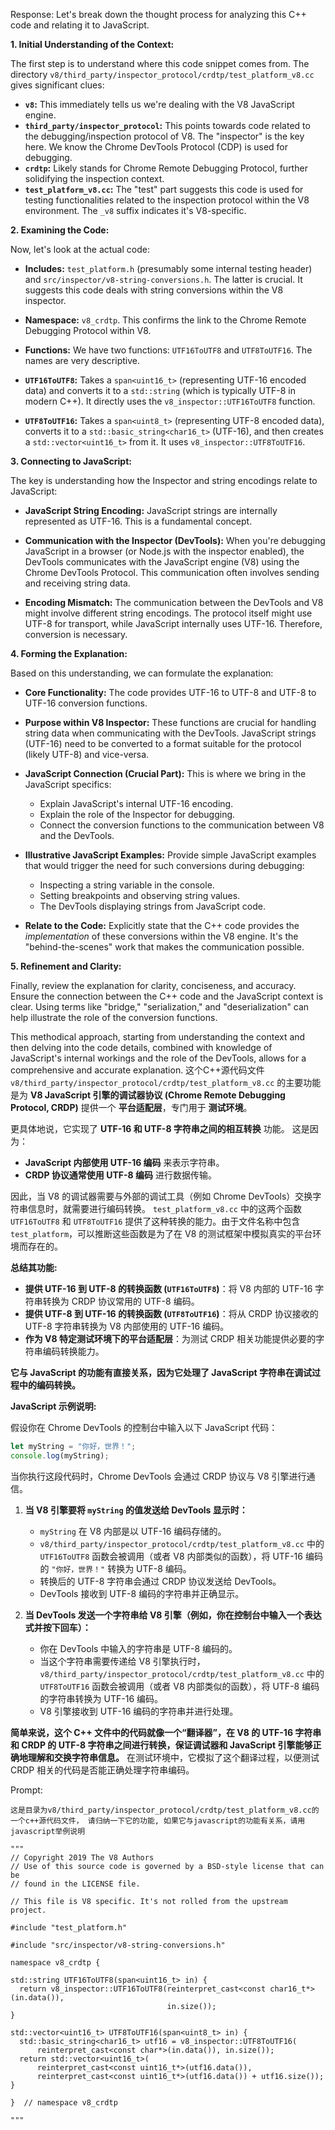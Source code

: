 Response: Let's break down the thought process for analyzing this C++ code and relating it to JavaScript.

**1. Initial Understanding of the Context:**

The first step is to understand where this code snippet comes from. The directory `v8/third_party/inspector_protocol/crdtp/test_platform_v8.cc` gives significant clues:

* **`v8`:** This immediately tells us we're dealing with the V8 JavaScript engine.
* **`third_party/inspector_protocol`:**  This points towards code related to the debugging/inspection protocol of V8. The "inspector" is the key here. We know the Chrome DevTools Protocol (CDP) is used for debugging.
* **`crdtp`:**  Likely stands for Chrome Remote Debugging Protocol, further solidifying the inspection context.
* **`test_platform_v8.cc`:** The "test" part suggests this code is used for testing functionalities related to the inspection protocol within the V8 environment. The `_v8` suffix indicates it's V8-specific.

**2. Examining the Code:**

Now, let's look at the actual code:

* **Includes:**  `test_platform.h` (presumably some internal testing header) and `src/inspector/v8-string-conversions.h`. The latter is crucial. It suggests this code deals with string conversions within the V8 inspector.

* **Namespace:** `v8_crdtp`. This confirms the link to the Chrome Remote Debugging Protocol within V8.

* **Functions:**  We have two functions: `UTF16ToUTF8` and `UTF8ToUTF16`. The names are very descriptive.

* **`UTF16ToUTF8`:** Takes a `span<uint16_t>` (representing UTF-16 encoded data) and converts it to a `std::string` (which is typically UTF-8 in modern C++). It directly uses the `v8_inspector::UTF16ToUTF8` function.

* **`UTF8ToUTF16`:** Takes a `span<uint8_t>` (representing UTF-8 encoded data), converts it to a `std::basic_string<char16_t>` (UTF-16), and then creates a `std::vector<uint16_t>` from it. It uses `v8_inspector::UTF8ToUTF16`.

**3. Connecting to JavaScript:**

The key is understanding how the Inspector and string encodings relate to JavaScript:

* **JavaScript String Encoding:**  JavaScript strings are internally represented as UTF-16. This is a fundamental concept.

* **Communication with the Inspector (DevTools):** When you're debugging JavaScript in a browser (or Node.js with the inspector enabled), the DevTools communicates with the JavaScript engine (V8) using the Chrome DevTools Protocol. This communication often involves sending and receiving string data.

* **Encoding Mismatch:**  The communication between the DevTools and V8 might involve different string encodings. The protocol itself might use UTF-8 for transport, while JavaScript internally uses UTF-16. Therefore, conversion is necessary.

**4. Forming the Explanation:**

Based on this understanding, we can formulate the explanation:

* **Core Functionality:** The code provides UTF-16 to UTF-8 and UTF-8 to UTF-16 conversion functions.

* **Purpose within V8 Inspector:**  These functions are crucial for handling string data when communicating with the DevTools. JavaScript strings (UTF-16) need to be converted to a format suitable for the protocol (likely UTF-8) and vice-versa.

* **JavaScript Connection (Crucial Part):** This is where we bring in the JavaScript specifics:
    * Explain JavaScript's internal UTF-16 encoding.
    * Explain the role of the Inspector for debugging.
    * Connect the conversion functions to the communication between V8 and the DevTools.

* **Illustrative JavaScript Examples:** Provide simple JavaScript examples that would trigger the need for such conversions during debugging:
    * Inspecting a string variable in the console.
    * Setting breakpoints and observing string values.
    * The DevTools displaying strings from JavaScript code.

* **Relate to the Code:** Explicitly state that the C++ code provides the *implementation* of these conversions within the V8 engine. It's the "behind-the-scenes" work that makes the communication possible.

**5. Refinement and Clarity:**

Finally, review the explanation for clarity, conciseness, and accuracy. Ensure the connection between the C++ code and the JavaScript context is clear. Using terms like "bridge," "serialization," and "deserialization" can help illustrate the role of the conversion functions.

This methodical approach, starting from understanding the context and then delving into the code details, combined with knowledge of JavaScript's internal workings and the role of the DevTools, allows for a comprehensive and accurate explanation.
这个C++源代码文件 `v8/third_party/inspector_protocol/crdtp/test_platform_v8.cc` 的主要功能是为 **V8 JavaScript 引擎的调试器协议 (Chrome Remote Debugging Protocol, CRDP)** 提供一个 **平台适配层**，专门用于 **测试环境**。

更具体地说，它实现了 **UTF-16 和 UTF-8 字符串之间的相互转换** 功能。 这是因为：

* **JavaScript 内部使用 UTF-16 编码** 来表示字符串。
* **CRDP 协议通常使用 UTF-8 编码** 进行数据传输。

因此，当 V8 的调试器需要与外部的调试工具（例如 Chrome DevTools）交换字符串信息时，就需要进行编码转换。 `test_platform_v8.cc` 中的这两个函数 `UTF16ToUTF8` 和 `UTF8ToUTF16` 提供了这种转换的能力。由于文件名称中包含 `test_platform`，可以推断这些函数是为了在 V8 的测试框架中模拟真实的平台环境而存在的。

**总结其功能:**

* **提供 UTF-16 到 UTF-8 的转换函数 (`UTF16ToUTF8`)**：将 V8 内部的 UTF-16 字符串转换为 CRDP 协议常用的 UTF-8 编码。
* **提供 UTF-8 到 UTF-16 的转换函数 (`UTF8ToUTF16`)**：将从 CRDP 协议接收的 UTF-8 字符串转换为 V8 内部使用的 UTF-16 编码。
* **作为 V8 特定测试环境下的平台适配层**：为测试 CRDP 相关功能提供必要的字符串编码转换能力。

**它与 JavaScript 的功能有直接关系，因为它处理了 JavaScript 字符串在调试过程中的编码转换。**

**JavaScript 示例说明:**

假设你在 Chrome DevTools 的控制台中输入以下 JavaScript 代码：

```javascript
let myString = "你好，世界！";
console.log(myString);
```

当你执行这段代码时，Chrome DevTools 会通过 CRDP 协议与 V8 引擎进行通信。

1. **当 V8 引擎要将 `myString` 的值发送给 DevTools 显示时：**
   - `myString` 在 V8 内部是以 UTF-16 编码存储的。
   - `v8/third_party/inspector_protocol/crdtp/test_platform_v8.cc` 中的 `UTF16ToUTF8` 函数会被调用（或者 V8 内部类似的函数），将 UTF-16 编码的 `"你好，世界！"` 转换为 UTF-8 编码。
   - 转换后的 UTF-8 字符串会通过 CRDP 协议发送给 DevTools。
   - DevTools 接收到 UTF-8 编码的字符串并正确显示。

2. **当 DevTools 发送一个字符串给 V8 引擎（例如，你在控制台中输入一个表达式并按下回车）：**
   - 你在 DevTools 中输入的字符串是 UTF-8 编码的。
   - 当这个字符串需要传递给 V8 引擎执行时，`v8/third_party/inspector_protocol/crdtp/test_platform_v8.cc` 中的 `UTF8ToUTF16` 函数会被调用（或者 V8 内部类似的函数），将 UTF-8 编码的字符串转换为 UTF-16 编码。
   - V8 引擎接收到 UTF-16 编码的字符串并进行处理。

**简单来说，这个 C++ 文件中的代码就像一个“翻译器”，在 V8 的 UTF-16 字符串和 CRDP 的 UTF-8 字符串之间进行转换，保证调试器和 JavaScript 引擎能够正确地理解和交换字符串信息。**  在测试环境中，它模拟了这个翻译过程，以便测试 CRDP 相关的代码是否能正确处理字符串编码。

Prompt: 
```
这是目录为v8/third_party/inspector_protocol/crdtp/test_platform_v8.cc的一个c++源代码文件， 请归纳一下它的功能, 如果它与javascript的功能有关系，请用javascript举例说明

"""
// Copyright 2019 The V8 Authors
// Use of this source code is governed by a BSD-style license that can be
// found in the LICENSE file.

// This file is V8 specific. It's not rolled from the upstream project.

#include "test_platform.h"

#include "src/inspector/v8-string-conversions.h"

namespace v8_crdtp {

std::string UTF16ToUTF8(span<uint16_t> in) {
  return v8_inspector::UTF16ToUTF8(reinterpret_cast<const char16_t*>(in.data()),
                                   in.size());
}

std::vector<uint16_t> UTF8ToUTF16(span<uint8_t> in) {
  std::basic_string<char16_t> utf16 = v8_inspector::UTF8ToUTF16(
      reinterpret_cast<const char*>(in.data()), in.size());
  return std::vector<uint16_t>(
      reinterpret_cast<const uint16_t*>(utf16.data()),
      reinterpret_cast<const uint16_t*>(utf16.data()) + utf16.size());
}

}  // namespace v8_crdtp

"""

```